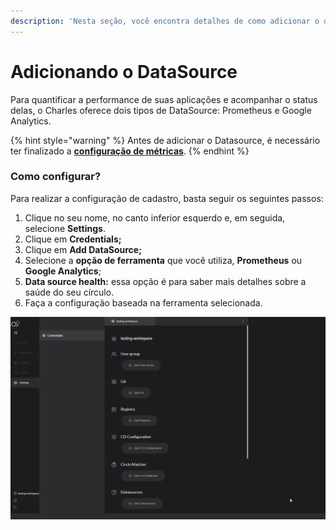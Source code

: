 ```yaml
---
description: 'Nesta seção, você encontra detalhes de como adicionar o datasource no Charles.'
---
```


# Adicionando o DataSource

Para quantificar a performance de suas aplicações e acompanhar o status delas, o Charles oferece dois tipos de DataSource: Prometheus e Google Analytics. 

{% hint style="warning" %}
Antes de adicionar o Datasource, é necessário ter finalizado a [**configuração de métricas**](../../referencia/metricas/configurando-metricas.md).
{% endhint %}

### Como configurar? 

Para realizar a configuração de cadastro, basta seguir os seguintes passos:

1. Clique no seu nome, no canto inferior esquerdo e, em seguida, selecione **Settings**.
2. Clique em **Credentials;**
3. Clique em **Add DataSource;**
4. Selecione a **opção de ferramenta** que você utiliza, **Prometheus** ou **Google Analytics**;
5. **Data source health:** essa opção é para saber mais detalhes sobre a saúde do seu círculo.
6. Faça a configuração baseada na ferramenta selecionada.

![](../../.gitbook/assets/datasource%20%281%29.gif)


